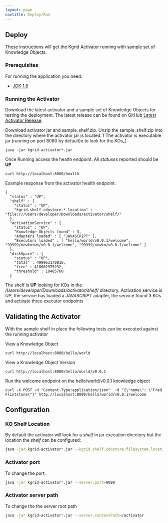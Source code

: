 ```yaml
---
layout: page
navtitle: Deploy/Run
---
```

## Deploy

These instructions will get the Kgrid Activator running with sample set of Knowledge Objects.

### Prerequisites
For running the application you need:

- [JDK 1.8](http://www.oracle.com/technetwork/java/javase/downloads/jdk8-downloads-2133151.html)

### Running the Activator
Download the latest activator and a sample set of Knowledge Objects for testing the deployment. 
The latest release can be found on GitHub [Latest Activator Release](https://github.com/kgrid/kgrid-activator/releases/latest).

Download activator jar and sample_shelf.zip.  Unzip the sample_shelf.zip into the directory where the activator jar is located.
f
The activator is executable jar (running on port 8080 by default)e to look for the KOs_)
```
java -jar kgrid-activator*.jar 
```

Once Running access the health endpoint. All _statuses_ reported should be **UP**
```
curl http://localhost:8080/health
```

Example response from the activator health endpoint.  
```$xslt
{
  "status" : "UP",
  "shelf" : {
    "status" : "UP",
    "kgrid.shelf.cdostore.*.location" : "file:///Users/developer/Downloads/activator/shelf/"
  },
  "activationService" : {
    "status" : "UP",
    "Knowledge Objects found" : 3,
    "Adapters loaded" : [ "JAVASCRIPT" ],
    "Executors loaded" : [ "hello/world/v0.0.1/welcome", "99999/newkotwo/v0.0.1/welcome", "99999/newko/v0.0.1/welcome" ]
  },
  "diskSpace" : {
    "status" : "UP",
    "total" : 499963170816,
    "free" : 418602975232,
    "threshold" : 10485760
  }    
```
The shelf is **UP** looking for KOs in the 
_/Users/developer/Downloads/activator/shelf/_ directory.  Activation service is *UP*, the service has 
loaded a _JAVASCRIPT_ adapter, the service found 3 KOs and activate three executor endpoints

## Validating the Activator 

With the aample shelf in place the following tests can be executed against the running activator

View a Knowledge Object

```
curl http://localhost:8080/hello/world
```

View a Knowledge Object Version

```
curl http://localhost:8080/hello/world/v0.0.1
```

Run the welcome endpoint on the hello/world/v0.0.1 knowledge object
```
curl -X POST -H "Content-Type:application/json"  -d "{\"name\": \"Fred Flintstone\"}" http://localhost:8080/hello/world/v0.0.1/welcome
```

## Configuration

### KO Shelf Location
By default the activator will look for a _shelf_ in jar execution directory but the location the _shelf_ can be configured:
```bash
java -jar kgrid-activator*.jar --kgrid.shelf.cdostore.filesystem.location=//data/myshelf
```

### Activator port 
To change the port:
```bash
java -jar kgrid-activator*.jar --server.port=9090
```

### Activator server path 
To change the the server root path
```bash
java -jar kgrid-activator*.jar --server.contextPath=/activator
```